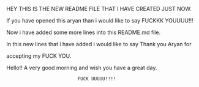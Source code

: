 HEY THIS IS THE NEW README FILE THAT I HAVE CREATED JUST NOW.

If you have opened this aryan than i would like to say FUCKKK YOUUUU!!!

Now i have added some more lines into this README.md file.

In this new lines that i have added i would like to say Thank you Aryan for

accepting my FUCK YOU.

Hello!! A very good morning and wish you have a great day.

                              FUCK UUUUU!!!!
